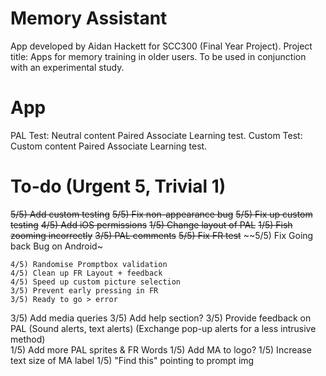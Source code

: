 Memory Assistant
========================================
App developed by Aidan Hackett for SCC300 (Final Year Project).
Project title: Apps for memory training in older users.
To be used in conjunction with an experimental study.

App
=== 
PAL Test: Neutral content Paired Associate Learning test.
Custom Test: Custom content Paired Associate Learning test.

To-do (Urgent 5, Trivial 1)
======
~~5/5) Add custom testing~~
~~5/5) Fix non-appearance bug~~ 
~~5/5) Fix up custom testing~~ 
~~4/5) Add iOS permissions~~
~~1/5) Change layout of PAL~~
~~1/5) Fish zooming incorrectly~~
~~3/5) PAL comments~~
~~5/5) Fix FR test~~
~~5/5) Fix Going back Bug on Android~

    4/5) Randomise Promptbox validation
    4/5) Clean up FR Layout + feedback
    4/5) Speed up custom picture selection
    3/5) Prevent early pressing in FR
    3/5) Ready to go > error 
   3/5) Add media queries
    3/5) Add help section?
    3/5) Provide feedback on PAL (Sound alerts, text alerts) (Exchange pop-up alerts for a less intrusive method)    
    1/5) Add more PAL sprites & FR Words
    1/5) Add MA to logo?
    1/5) Increase text size of MA label
    1/5) "Find this" pointing to prompt img 


    

